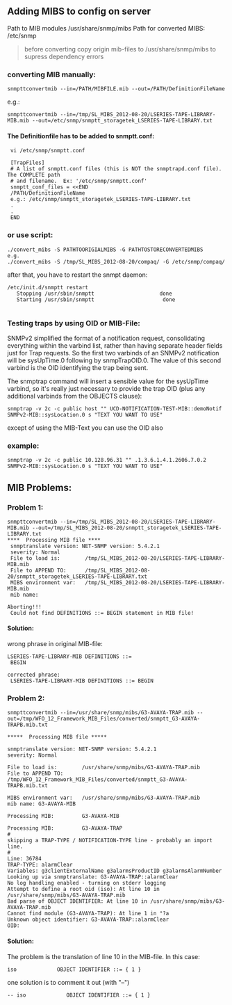 ## Adding MIBS to config on server


Path to MIB modules /usr/share/snmp/mibs
Path for converted MIBS: /etc/snmp

> before converting copy origin mib-files to /usr/share/snmp/mibs to supress dependency errors


### converting MIB manually:
```
snmpttconvertmib --in=/PATH/MIBFILE.mib --out=/PATH/DefinitionFileName
```
 e.g.:
```
snmpttconvertmib --in=/tmp/SL_MIBS_2012-08-20/LSERIES-TAPE-LIBRARY-MIB.mib --out=/etc/snmp/snmptt_storagetek_LSERIES-TAPE-LIBRARY.txt
```

#### The Definitionfile has to be added to snmptt.conf:

```
 vi /etc/snmp/snmptt.conf
 
 [TrapFiles]
 # A list of snmptt.conf files (this is NOT the snmptrapd.conf file).  The COMPLETE path
 # and filename.  Ex: '/etc/snmp/snmptt.conf'
 snmptt_conf_files = <<END
 /PATH/DefinitionFileName
 e.g.: /etc/snmp/snmptt_storagetek_LSERIES-TAPE-LIBRARY.txt
 .
 .
 END
 ```

### or use script:

 ```
 ./convert_mibs -S PATHTOORIGIALMIBS -G PATHTOSTORECONVERTEDMIBS
 e.g.
 ./convert_mibs -S /tmp/SL_MIBS_2012-08-20/compaq/ -G /etc/snmp/compaq/
```

after that, you have to restart the snmpt daemon:

```
/etc/init.d/snmptt restart
   Stopping /usr/sbin/snmptt                     done
   Starting /usr/sbin/snmptt                      done
 
```
 

### Testing traps by using OID or MIB-File:

SNMPv2 simplified the format of a notification request, consolidating everything within the varbind list, rather than having separate header fields just for Trap requests.  So the first two varbinds of an SNMPv2 notification will be sysUpTime.0 following by snmpTrapOID.0. The value of this second varbind is the OID identifying the trap being sent.

The snmptrap command will insert a sensible value for the sysUpTime varbind, so it's really just necessary to provide the trap OID (plus any additional varbinds from the OBJECTS clause):

```
snmptrap -v 2c -c public host "" UCD-NOTIFICATION-TEST-MIB::demoNotif SNMPv2-MIB::sysLocation.0 s "TEXT YOU WANT TO USE"
```

except of using the MIB-Text you can use the OID also

### example:

```
snmptrap -v 2c -c public 10.128.96.31 "" .1.3.6.1.4.1.2606.7.0.2 SNMPv2-MIB::sysLocation.0 s "TEXT YOU WANT TO USE"
```
 


## MIB Problems:

### Problem 1:

```
snmpttconvertmib --in=/tmp/SL_MIBS_2012-08-20/LSERIES-TAPE-LIBRARY-MIB.mib --out=/tmp/SL_MIBS_2012-08-20/snmptt_storagetek_LSERIES-TAPE-LIBRARY.txt
****  Processing MIB file ****
 snmptranslate version: NET-SNMP version: 5.4.2.1
 severity: Normal
 File to load is:        /tmp/SL_MIBS_2012-08-20/LSERIES-TAPE-LIBRARY-MIB.mib
 File to APPEND TO:      /tmp/SL_MIBS_2012-08-20/snmptt_storagetek_LSERIES-TAPE-LIBRARY.txt
 MIBS environment var:   /tmp/SL_MIBS_2012-08-20/LSERIES-TAPE-LIBRARY-MIB.mib
 mib name:

Aborting!!!
 Could not find DEFINITIONS ::= BEGIN statement in MIB file!
```


#### Solution:
 wrong phrase in original MIB-file:
```
LSERIES-TAPE-LIBRARY-MIB DEFINITIONS ::=
 BEGIN

corrected phrase:
 LSERIES-TAPE-LIBRARY-MIB DEFINITIONS ::= BEGIN
```


### Problem 2:

```
snmpttconvertmib --in=/usr/share/snmp/mibs/G3-AVAYA-TRAP.mib --out=/tmp/WFO_12_Framework_MIB_Files/converted/snmptt_G3-AVAYA-TRAPB.mib.txt

*****  Processing MIB file *****

snmptranslate version: NET-SNMP version: 5.4.2.1
severity: Normal

File to load is:        /usr/share/snmp/mibs/G3-AVAYA-TRAP.mib
File to APPEND TO:      /tmp/WFO_12_Framework_MIB_Files/converted/snmptt_G3-AVAYA-TRAPB.mib.txt

MIBS environment var:   /usr/share/snmp/mibs/G3-AVAYA-TRAP.mib
mib name: G3-AVAYA-MIB

Processing MIB:         G3-AVAYA-MIB

Processing MIB:         G3-AVAYA-TRAP
#
skipping a TRAP-TYPE / NOTIFICATION-TYPE line - probably an import line.
#
Line: 36784
TRAP-TYPE: alarmClear
Variables: g3clientExternalName g3alarmsProductID g3alarmsAlarmNumber
Looking up via snmptranslate: G3-AVAYA-TRAP::alarmClear
No log handling enabled - turning on stderr logging
Attempt to define a root oid (iso): At line 10 in /usr/share/snmp/mibs/G3-AVAYA-TRAP.mib
Bad parse of OBJECT IDENTIFIER: At line 10 in /usr/share/snmp/mibs/G3-AVAYA-TRAP.mib
Cannot find module (G3-AVAYA-TRAP): At line 1 in °?a
Unknown object identifier: G3-AVAYA-TRAP::alarmClear
OID:
```

#### Solution:

The problem is the translation of line 10 in the MIB-file. In this case:
```
iso             OBJECT IDENTIFIER ::= { 1 }
```

one solution is to comment it out (with "–")
```
-- iso             OBJECT IDENTIFIER ::= { 1 } 
```
 
